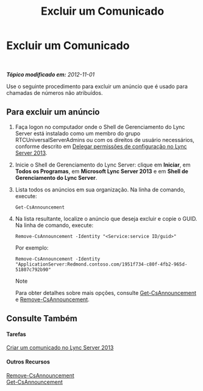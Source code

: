 ﻿---
title: Excluir um Comunicado
TOCTitle: Excluir um Comunicado
ms:assetid: 26ea7149-4470-4c22-9bab-8a4065aca44e
ms:mtpsurl: https://technet.microsoft.com/pt-br/library/JJ687998(v=OCS.15)
ms:contentKeyID: 49886142
ms.date: 05/19/2016
mtps_version: v=OCS.15
ms.translationtype: HT
---

# Excluir um Comunicado

 

_**Tópico modificado em:** 2012-11-01_

Use o seguinte procedimento para excluir um anúncio que é usado para chamadas de números não atribuídos.

## Para excluir um anúncio

1.  Faça logon no computador onde o Shell de Gerenciamento do Lync Server está instalado como um membro do grupo RTCUniversalServerAdmins ou com os direitos de usuário necessários, conforme descrito em [Delegar permissões de configuração no Lync Server 2013](lync-server-2013-delegate-setup-permissions.md).

2.  Inicie o Shell de Gerenciamento do Lync Server: clique em **Iniciar**, em **Todos os Programas**, em **Microsoft Lync Server 2013** e em **Shell de Gerenciamento do Lync Server**.

3.  Lista todos os anúncios em sua organização. Na linha de comando, execute:
    
        Get-CsAnnouncement

4.  Na lista resultante, localize o anúncio que deseja excluir e copie o GUID. Na linha de comando, execute:
    
        Remove-CsAnnouncement -Identity "<Service:service ID/guid>" 
    
    Por exemplo:
    
        Remove-CsAnnouncement -Identity "ApplicationServer:Redmond.contoso.com/1951f734-c80f-4fb2-965d-51807c792b90"
    
    > [!note]  
    > Para obter detalhes sobre mais opções, consulte <a href="https://docs.microsoft.com/en-us/powershell/module/skype/Get-CsAnnouncement">Get-CsAnnouncement</a> e <a href="https://docs.microsoft.com/en-us/powershell/module/skype/Remove-CsAnnouncement">Remove-CsAnnouncement</a>.

## Consulte Também

#### Tarefas

[Criar um comunicado no Lync Server 2013](lync-server-2013-create-an-announcement.md)  

#### Outros Recursos

[Remove-CsAnnouncement](https://docs.microsoft.com/en-us/powershell/module/skype/Remove-CsAnnouncement)  
[Get-CsAnnouncement](https://docs.microsoft.com/en-us/powershell/module/skype/Get-CsAnnouncement)

